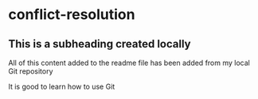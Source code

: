 # conflict-resolution
## This is a subheading created locally

All of this content added to the readme file has been added from my local Git repository

It is good to learn how to use Git
